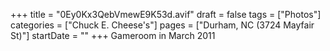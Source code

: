 +++
title = "0Ey0Kx3QebVmewE9K53d.avif"
draft = false
tags = ["Photos"]
categories = ["Chuck E. Cheese's"]
pages = ["Durham, NC (3724 Mayfair St)"]
startDate = ""
+++
Gameroom in March 2011
